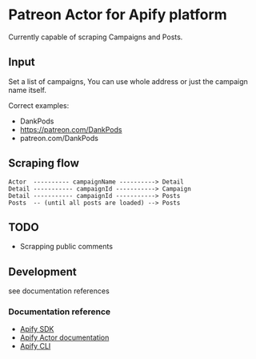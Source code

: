 # Patreon Actor for Apify platform

Currently capable of scraping Campaigns and Posts.

## Input
Set a list of campaigns, You can use whole address or just the campaign name itself.

Correct examples:
- DankPods
- https://patreon.com/DankPods
- patreon.com/DankPods

## Scraping flow
```
Actor  ---------- campaignName ----------> Detail
Detail ----------- campaignId -----------> Campaign
Detail ----------- campaignId -----------> Posts
Posts  -- (until all posts are loaded) --> Posts
```

## TODO
- Scrapping public comments

## Development
see documentation references

### Documentation reference

- [Apify SDK](https://sdk.apify.com/)
- [Apify Actor documentation](https://docs.apify.com/actor)
- [Apify CLI](https://docs.apify.com/cli)
